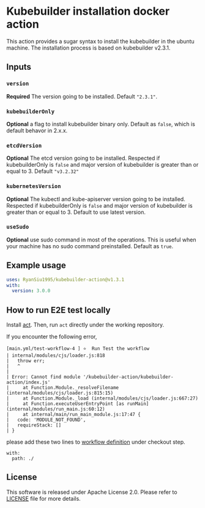# Kubebuilder installation docker action

This action provides a sugar syntax to install the kubebuilder
 in the ubuntu machine. The installation process is based on kubebuilder v2.3.1.

## Inputs

### `version`

**Required** The version going to be installed. Default `"2.3.1"`.

### `kubebuilderOnly`

**Optional** a flag to install kubebuilder binary only.
 Default as `false`, which is default behavor in 2.x.x.

### `etcdVersion`

**Optional** The etcd version going to be installed.
 Respected if kubebuilderOnly is `false` and
 major version of kubebuilder is greater than or equal to 3. Default `"v3.2.32"`

### `kubernetesVersion`

**Optional** The kubectl and kube-apiserver version going to be installed.
 Respected if kubebuilderOnly is `false` and
major version of kubebuilder is greater than or equal to 3.
 Default to use latest version.

 ### `useSudo`

 **Optional** use sudo command in most of the operations. This is useful when
  your machine has no sudo command preinstalled.
  Default as `true`.

## Example usage

```yaml
uses: RyanSiu1995/kubebuilder-action@v1.3.1
with:
  version: 3.0.0
```

## How to run E2E test locally

Install [act](https://github.com/nektos/act). Then,
 run `act` directly under the working repository.

If you encounter the following error,

```
[main.yml/test-workflow-4 ] ⭐  Run Test the workflow
| internal/modules/cjs/loader.js:818
|   throw err;
|   ^
|
| Error: Cannot find module '/kubebuilder-action/kubebuilder-action/index.js'
|     at Function.Module._resolveFilename (internal/modules/cjs/loader.js:815:15)
|     at Function.Module._load (internal/modules/cjs/loader.js:667:27)
|     at Function.executeUserEntryPoint [as runMain] (internal/modules/run_main.js:60:12)
|     at internal/main/run_main_module.js:17:47 {
|   code: 'MODULE_NOT_FOUND',
|   requireStack: []
| }
```

please add these two lines to [workflow definition](.github/workflows/main.yml)
 under checkout step.

```
with:
  path: ./
```

## License

This software is released under Apache License 2.0. Please refer
 to [LICENSE](LICENSE) file for more details.

